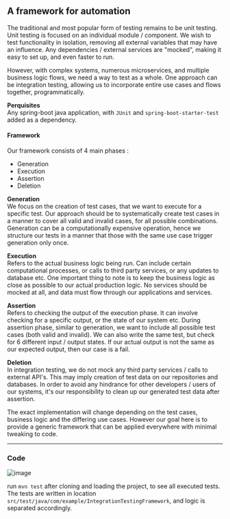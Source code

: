 ## A framework for automation

The traditional and most popular form of testing remains to be unit testing. Unit testing is focused on an individual module / component. We wish to test functionality in isolation, removing all external variables that may have an influence. Any dependencies / external services are "mocked", making it easy to set up, and even faster to run.

However, with complex systems, numerous microservices, and multiple business logic flows, we need a way to test as a whole. One approach can be integration testing, allowing us to incorporate entire use cases and flows together, programmatically.

**Perquisites** <br>
Any spring-boot java application, with `JUnit` and `spring-boot-starter-test` added as a dependency.
#### Framework
Our framework consists of 4 main phases :
- Generation 
- Execution 
- Assertion 
- Deletion 

**Generation**<br>
We focus on the creation of test cases, that we want to execute for a specific test. Our approach should be to systematically create test cases in a manner to cover all valid and invalid cases, for all possible combinations. Generation can be a computationally expensive operation, hence we structure our tests in a manner that those with the same use case trigger generation only once.

**Execution** <br>
Refers to the actual business logic being run. Can include certain computational processes, or calls to third party services, or any updates to database etc. One important thing to note is to keep the business logic as close as possible to our actual production logic. No services should be mocked at all, and data must flow through our applications and services.

**Assertion** <br>
Refers to checking the output of the execution phase. It can involve checking for a specific output, or the state of our system etc. During assertion phase, similar to generation, we want to include all possible test cases (both valid and invalid). We can also write the same test, but check for 6 different input / output states. If our actual output is not the same as our expected output, then our case is a fail.

**Deletion** <br>
In integration testing, we do not mock any third party services / calls to external API's. This may imply creation of test data on our repositories and databases. In order to avoid any hindrance for other developers / users of our systems, it's our responsibility to clean up our generated test data after assertion.

The exact implementation will change depending on the test cases, business logic and the differing use cases. However our goal here is to provide a generic framework that can be applied everywhere with minimal tweaking to code. 


---
### Code
![image](https://github.com/user-attachments/assets/3268d031-0f84-420f-852d-25fe1a6c2179)


run `mvn test` after cloning and loading the project, to see all executed tests.  <br>
The tests are written in location `src/test/java/com/example/IntegrationTestingFramework`, and logic is separated accordingly.
